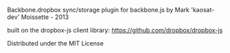Backbone.dropbox sync/storage plugin for backbone.js
by Mark 'kaosat-dev' Moissette - 2013

built on the dropbox-js client library: https://github.com/dropbox/dropbox-js  

Distributed under the MIT License